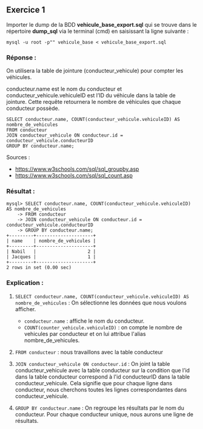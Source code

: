 ## Exercice 1

Importer le dump de la BDD **vehicule_base_export.sql** qui se trouve dans le répertoire **dump_sql** via le terminal (cmd) en saisissant la ligne suivante : 

```
mysql -u root -p"" vehicule_base < vehicule_base_export.sql

```
### Réponse :

On utilisera la table de jointure (conducteur_vehicule) pour compter les véhicules.

conducteur.name est le nom du conducteur et conducteur_vehicule.vehiculeID est l’ID du véhicule dans la table de jointure. Cette requête retournera le nombre de véhicules que chaque conducteur possède.

```
SELECT conducteur.name, COUNT(conducteur_vehicule.vehiculeID) AS nombre_de_vehicules
FROM conducteur
JOIN conducteur_vehicule ON conducteur.id = conducteur_vehicule.conducteurID
GROUP BY conducteur.name;
```
Sources : 
- https://www.w3schools.com/sql/sql_groupby.asp
- https://www.w3schools.com/sql/sql_count.asp

### Résultat :
```
mysql> SELECT conducteur.name, COUNT(conducteur_vehicule.vehiculeID) AS nombre_de_vehicules
    -> FROM conducteur
    -> JOIN conducteur_vehicule ON conducteur.id = conducteur_vehicule.conducteurID
    -> GROUP BY conducteur.name;
+---------+---------------------+
| name    | nombre_de_vehicules |
+---------+---------------------+
| Nabil   |                   2 |
| Jacques |                   1 |
+---------+---------------------+
2 rows in set (0.00 sec)
```

### Explication :

1. `SELECT conducteur.name, COUNT(conducteur_vehicule.vehiculeID) AS nombre_de_vehicules` : 
   On sélectionne les données que nous voulons afficher.
   - `conducteur.name` : affiche le nom du conducteur. 
   - `COUNT(counter_vehicule.vehiculeID)` : on compte le nombre de vehicules par conducteur et on lui attribue l'alias nombre_de_vehicules.

2. `FROM conducteur` : nous travaillons avec la table conducteur

3. `JOIN conducteur_vehicule ON conducteur.id` : 
   On joint la table conducteur_vehicule avec la table conducteur sur la condition que l’id dans la table conducteur correspond à l'id conducteurID dans la table conducteur_vehicule. 
   Cela signifie que pour chaque ligne dans conducteur, nous cherchons toutes les lignes correspondantes dans conducteur_vehicule.

5. `GROUP BY conducteur.name` : 
   On regroupe les résultats par le nom du conducteur. Pour chaque conducteur unique, nous aurons une ligne de résultats.